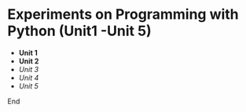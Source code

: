 # Experiments on Programming with Python (Unit1 -Unit 5)


* **Unit 1**
* **Unit 2**
* *Unit 3*
* *Unit 4*
* *Unit 5*



End
